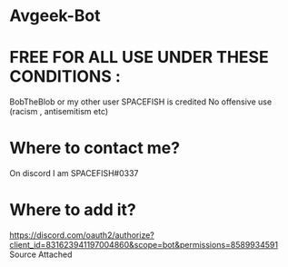 # Avgeek-Bot
# FREE FOR ALL USE UNDER THESE CONDITIONS :
BobTheBlob or my other user SPACEFISH is credited
No offensive use (racism , antisemitism etc)
# Where to contact me?
On discord I am SPACEFISH#0337
# Where to add it? 
 https://discord.com/oauth2/authorize?client_id=831623941197004860&scope=bot&permissions=8589934591
 Source Attached

